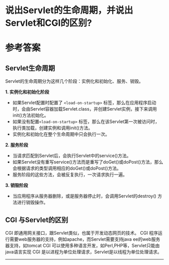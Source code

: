 # 说出Servlet的生命周期，并说出Servlet和CGI的区别?

# 参考答案

## Servlet生命周期
Servlet的生命周期分为这样几个阶段：实例化和初始化、服务、销毁。

**1. 实例化和初始化阶段**
* 如果Servlet配置时配置了 `<load-on-startup>` 标签，那么在应用程序启动时，会由Servlet容器加载Servlet.class，并创建Servlet实例，接下来调用init()方法初始化。
* 如果没有配置`<load-on-startup>` 标签，那么在该Servlet第一次被访问时，执行类加载，创建实例和调用init()方法。
* 实例化和初始化在整个生命周期中只会执行一次。

**2. 服务阶段**
* 当请求匹配到Servlet后，会执行Servlet中的service()方法。
* 如果Servlet没有重写service()方法而是重写了doGet()或doPost()方法，那么会根据请求的类型调用相应的doGet()或doPost()方法。
* 服务阶段的这些方法，会被反复执行，一次请求执行一遍。

**3. 销毁阶段**
* 当应用程序从服务器删除，或是服务器停止时，会调用Servlet的destroy() 方法进行销毁操作。

## CGI 与Servlet的区别
CGI 即通用网关接口，跟Servlet类似，也属于开发动态网页的技术。
CGI 程序运行需要web服务器的支持，例如apache，而Servlet需要支持java ee的web服务器支持，如tomcat
CGI 可以使用多种语言开发，如Perl,PHP等，Servlet只能由java语言实现
CGI 是以进程为单位处理请求，Servlet是以线程为单位处理请求。

---

